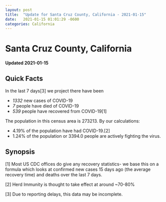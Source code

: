 ```yaml
---
layout: post
title:  "Update for Santa Cruz County, California - 2021-01-15"
date:   2021-01-15 01:01:29 -0600
categories: California
---
```


# Santa Cruz County, California
#### Updated 2021-01-15

## Quick Facts

In the last 7 days[3] we project there have been
- *1332* new cases of COVID-19
- *7* people have died of COVID-19
- *539* people have recovered from COVID-19[1]

The population in this census area is 273213. By our calculations:
- 4.19% of the population have had COVID-19.[2]
- 1.24% of the population or 3394.0 people are actively fighting the virus.

## Synopsis




[1] Most US CDC offices do give any recovery statistics- we base this on a formula which looks at confirmed new cases
15 days ago (the average recovery time) and deaths over the last 7 days.

[2] Herd Immunity is thought to take effect at around ~70-80%

[3] Due to reporting delays, this data may be incomplete.
 
    